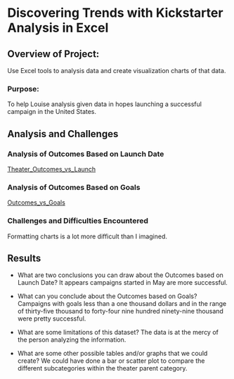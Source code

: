 # Discovering Trends with Kickstarter Analysis in Excel

## Overview of Project: 
Use Excel tools to analysis data and create visualization charts of that data.

### Purpose: 
To help Louise analysis given data in hopes launching a successful campaign in the United States.

## Analysis and Challenges

### Analysis of Outcomes Based on Launch Date
[Theater_Outcomes_vs_Launch](https://github.com/lnharvin/kickstarter-analysis/blob/6b1528c294ac224f93e1a2d481890be2c9e23bca/Resources/Theater_Outcomes_vs_Launch.png)

### Analysis of Outcomes Based on Goals
[Outcomes_vs_Goals](https://github.com/lnharvin/kickstarter-analysis/blob/becb1ecfba9d5820957faca30d7c35c00c849403/Resources/Outcomes_vs_Goals.png)

### Challenges and Difficulties Encountered
Formatting charts is a lot more difficult than I imagined.

## Results

- What are two conclusions you can draw about the Outcomes based on Launch Date?
  It appears campaigns started in May are more successful.

- What can you conclude about the Outcomes based on Goals?
Campaigns with goals less than a one thousand dollars and in the range of thirty-five thousand to forty-four nine hundred ninety-nine thousand were pretty successful.

- What are some limitations of this dataset?
The data is at the mercy of the person analyzing the information.

- What are some other possible tables and/or graphs that we could create?
We could have done a bar or scatter plot to compare the different subcategories within the theater parent category.

